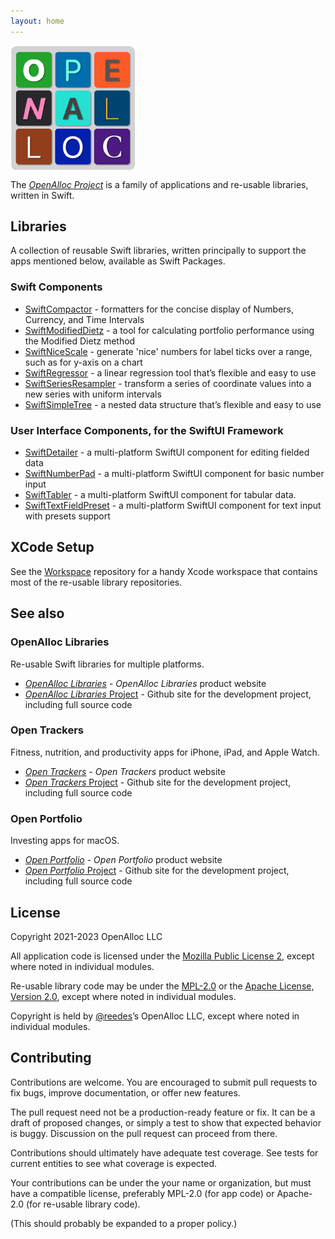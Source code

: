 ```yaml
---
layout: home
---
```


<div style="width: 200px; height: 200px;"> <img src="/assets/images/openalloc_icon.png" style="width: inherit" /> </div> <p/>

The [_OpenAlloc Project_](https://openalloc.github.io/) is a family of applications and re-usable libraries, written in Swift.

## Libraries

A collection of reusable Swift libraries, written principally to support the apps mentioned below, available as Swift Packages.

### Swift Components

* [SwiftCompactor](https://github.com/openalloc/SwiftCompactor) - formatters for the concise display of Numbers, Currency, and Time Intervals
* [SwiftModifiedDietz](https://github.com/openalloc/SwiftModifiedDietz) - a tool for calculating portfolio performance using the Modified Dietz method
* [SwiftNiceScale](https://github.com/openalloc/SwiftNiceScale) - generate 'nice' numbers for label ticks over a range, such as for y-axis on a chart
* [SwiftRegressor](https://github.com/openalloc/SwiftRegressor) - a linear regression tool that’s flexible and easy to use
* [SwiftSeriesResampler](https://github.com/openalloc/SwiftSeriesResampler) - transform a series of coordinate values into a new series with uniform intervals
* [SwiftSimpleTree](https://github.com/openalloc/SwiftSimpleTree) - a nested data structure that’s flexible and easy to use

### User Interface Components, for the SwiftUI Framework

* [SwiftDetailer](https://github.com/openalloc/SwiftDetailer) - a multi-platform SwiftUI component for editing fielded data
* [SwiftNumberPad](https://github.com/openalloc/SwiftNumberPad) - a multi-platform SwiftUI component for basic number input
* [SwiftTabler](https://github.com/openalloc/SwiftTabler) - a multi-platform SwiftUI component for tabular data.
* [SwiftTextFieldPreset](https://github.com/openalloc/SwiftTextFieldPreset) - a multi-platform SwiftUI component for text input with presets support

## XCode Setup

See the [Workspace](https://github.com/openalloc/Workspace) repository for a handy Xcode workspace that contains most of the re-usable library repositories.

## See also

### OpenAlloc Libraries

Re-usable Swift libraries for multiple platforms.

* [_OpenAlloc Libraries_](https://openalloc.github.io/) - _OpenAlloc Libraries_ product website
* [_OpenAlloc Libraries_ Project](https://github.com/openalloc/) - Github site for the development project, including full source code

### Open Trackers

Fitness, nutrition, and productivity apps for iPhone, iPad, and Apple Watch.

* [_Open Trackers_](https://open-trackers.github.io/) - _Open Trackers_ product website
* [_Open Trackers_ Project](https://github.com/open-trackers/) - Github site for the development project, including full source code

### Open Portfolio

Investing apps for macOS.

* [_Open Portfolio_](https://open-portfolio.github.io/) - _Open Portfolio_ product website
* [_Open Portfolio_ Project](https://github.com/open-portfolio/) - Github site for the development project, including full source code

## License

Copyright 2021-2023 OpenAlloc LLC

All application code is licensed under the [Mozilla Public License 2](https://www.mozilla.org/en-US/MPL/2.0/), except where noted in individual modules.

Re-usable library code may be under the [MPL-2.0](https://www.mozilla.org/en-US/MPL/2.0/) or the [Apache License, Version 2.0](http://www.apache.org/licenses/LICENSE-2.0), except where noted in individual modules.

Copyright is held by [@reedes](https://github.com/reedes)’s OpenAlloc LLC, except where noted in individual modules.

## Contributing

Contributions are welcome. You are encouraged to submit pull requests to fix bugs, improve documentation, or offer new features. 

The pull request need not be a production-ready feature or fix. It can be a draft of proposed changes, or simply a test to show that expected behavior is buggy. Discussion on the pull request can proceed from there.

Contributions should ultimately have adequate test coverage. See tests for current entities to see what coverage is expected.

Your contributions can be under the your name or organization, but must have a compatible license, preferably MPL-2.0 (for app code) or Apache-2.0 (for re-usable library code).

(This should probably be expanded to a proper policy.)
